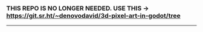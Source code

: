 ### THIS REPO IS NO LONGER NEEDED. USE THIS -> https://git.sr.ht/~denovodavid/3d-pixel-art-in-godot/tree
----
